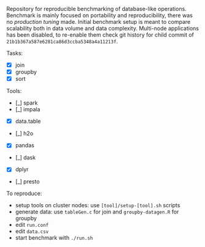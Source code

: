 Repository for reproducible benchmarking of database-like operations.  
Benchmark is mainly focused on portability and reproducibility, there was no *production tuning* made. Initial benchmark setup is meant to compare scalability both in data volume and data complexity.
Multi-node applications has been disabled, to re-enable them check git history for child commit of `21b1b367a587e6281ca86d3ccba5348a4a11213f`.  

Tasks:
  - [x] join
  - [x] groupby
  - [x] sort

Tools:
  - [_] spark
  - [_] impala
  - [x] data.table
  - [_] h2o
  - [x] pandas
  - [_] dask
  - [x] dplyr
  - [_] presto

To reproduce:  
- setup tools on cluster nodes: use `[tool]/setup-[tool].sh` scripts
- generate data: use `tableGen.c` for join and `groupby-datagen.R` for groupby
- edit `run.conf`
- edit `data.csv`
- start benchmark with `./run.sh`
